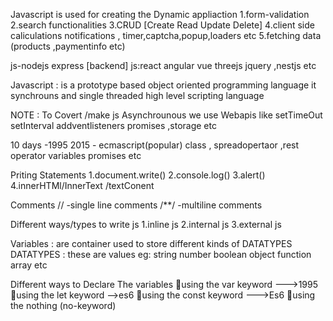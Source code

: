 
Javascript is used for creating the Dynamic appliaction 
1.form-validation
2.search functionalities
3.CRUD [Create Read Update Delete]
4.client side caliculations notifications , timer,captcha,popup,loaders etc
5.fetching data (products ,paymentinfo etc)

js-nodejs express [backend]
js:react angular vue threejs jquery ,nestjs etc



Javascript :
 is a prototype based object oriented programming language
 it synchrouns and single threaded high level scripting language

 NOTE :
To Covert /make js Asynchrounous we use Webapis like setTimeOut setInterval addventlisteners promises ,storage etc

10 days -1995 
2015 - ecmascript(popular)
  class ,
  spreadopertaor ,rest operator variables promises etc


Priting Statements 
1.document.write()
2.console.log()
3.alert()
4.innerHTMl/InnerText /textConent 

Comments 
// -single line comments
/**/ -multiline comments

Different ways/types to write js
1.inline js 
2.internal js
3.external js 


Variables :  are container used to store different kinds of DATATYPES 
DATATYPES : these are values eg: string number boolean object function array etc 

Different ways to Declare The variables 
  🎯using the var keyword --->1995
  🎯using the let keyword  -->es6
  🎯using the const keyword --->Es6
  🎯using the nothing (no-keyword)


